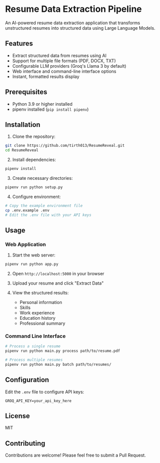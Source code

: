 # Resume Data Extraction Pipeline

An AI-powered resume data extraction application that transforms unstructured resumes into structured data using Large Language Models.

## Features

- Extract structured data from resumes using AI
- Support for multiple file formats (PDF, DOCX, TXT)
- Configurable LLM providers (Groq's Llama 3 by default)
- Web interface and command-line interface options
- Instant, formatted results display

## Prerequisites

- Python 3.9 or higher installed
- pipenv installed (`pip install pipenv`)

## Installation

1. Clone the repository:
```bash
git clone https://github.com/tirth013/ResumeReveal.git
cd ResumeReveal
```

2. Install dependencies:
```bash
pipenv install
```

3. Create necessary directories:
```bash
pipenv run python setup.py
```

4. Configure environment:
```bash
# Copy the example environment file
cp .env.example .env
# Edit the .env file with your API keys
```

## Usage

### Web Application

1. Start the web server:
```bash
pipenv run python app.py
```

2. Open `http://localhost:5000` in your browser

3. Upload your resume and click "Extract Data"

4. View the structured results:
   - Personal information
   - Skills
   - Work experience
   - Education history
   - Professional summary

### Command Line Interface

```bash
# Process a single resume
pipenv run python main.py process path/to/resume.pdf

# Process multiple resumes
pipenv run python main.py batch path/to/resumes/
```

## Configuration

Edit the `.env` file to configure API keys:
```
GROQ_API_KEY=your_api_key_here
```

## License

MIT

## Contributing

Contributions are welcome! Please feel free to submit a Pull Request. 